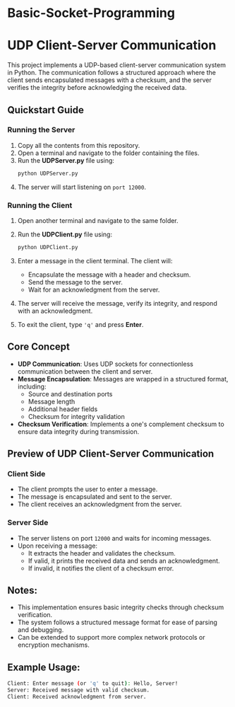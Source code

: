 # Basic-Socket-Programming

# UDP Client-Server Communication

This project implements a UDP-based client-server communication system in Python. The communication follows a structured approach where the client sends encapsulated messages with a checksum, and the server verifies the integrity before acknowledging the received data.

## Quickstart Guide

### Running the Server
1. Copy all the contents from this repository.
2. Open a terminal and navigate to the folder containing the files.
3. Run the **UDPServer.py** file using:
   ```bash
   python UDPServer.py
   ```
4. The server will start listening on `port 12000`.

### Running the Client
1. Open another terminal and navigate to the same folder.
2. Run the **UDPClient.py** file using:
   ```bash
   python UDPClient.py
   ```
3. Enter a message in the client terminal. The client will:
   - Encapsulate the message with a header and checksum.
   - Send the message to the server.
   - Wait for an acknowledgment from the server.
4. The server will receive the message, verify its integrity, and respond with an acknowledgment.

5. To exit the client, type `'q'` and press **Enter**.

## Core Concept
- **UDP Communication**: Uses UDP sockets for connectionless communication between the client and server.
- **Message Encapsulation**: Messages are wrapped in a structured format, including:
  - Source and destination ports
  - Message length
  - Additional header fields
  - Checksum for integrity validation
- **Checksum Verification**: Implements a one's complement checksum to ensure data integrity during transmission.

## Preview of UDP Client-Server Communication

### **Client Side**
- The client prompts the user to enter a message.
- The message is encapsulated and sent to the server.
- The client receives an acknowledgment from the server.

### **Server Side**
- The server listens on port `12000` and waits for incoming messages.
- Upon receiving a message:
  - It extracts the header and validates the checksum.
  - If valid, it prints the received data and sends an acknowledgment.
  - If invalid, it notifies the client of a checksum error.

## Notes:
- This implementation ensures basic integrity checks through checksum verification.
- The system follows a structured message format for ease of parsing and debugging.
- Can be extended to support more complex network protocols or encryption mechanisms.

## Example Usage:
```bash
Client: Enter message (or 'q' to quit): Hello, Server!
Server: Received message with valid checksum.
Client: Received acknowledgment from server.
```
